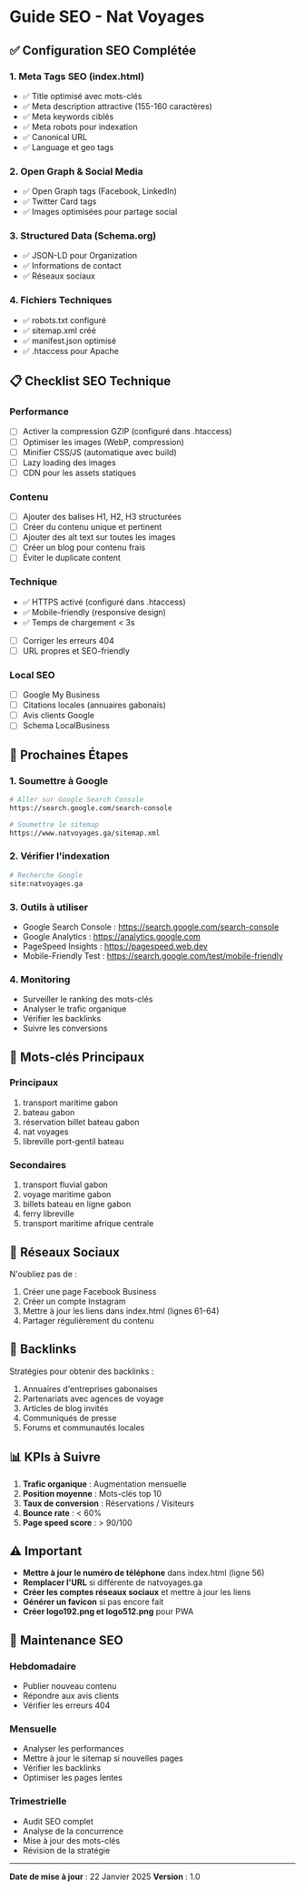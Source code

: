 # Guide SEO - Nat Voyages

## ✅ Configuration SEO Complétée

### 1. Meta Tags SEO (index.html)
- ✅ Title optimisé avec mots-clés
- ✅ Meta description attractive (155-160 caractères)
- ✅ Meta keywords ciblés
- ✅ Meta robots pour indexation
- ✅ Canonical URL
- ✅ Language et geo tags

### 2. Open Graph & Social Media
- ✅ Open Graph tags (Facebook, LinkedIn)
- ✅ Twitter Card tags
- ✅ Images optimisées pour partage social

### 3. Structured Data (Schema.org)
- ✅ JSON-LD pour Organization
- ✅ Informations de contact
- ✅ Réseaux sociaux

### 4. Fichiers Techniques
- ✅ robots.txt configuré
- ✅ sitemap.xml créé
- ✅ manifest.json optimisé
- ✅ .htaccess pour Apache

## 📋 Checklist SEO Technique

### Performance
- [ ] Activer la compression GZIP (configuré dans .htaccess)
- [ ] Optimiser les images (WebP, compression)
- [ ] Minifier CSS/JS (automatique avec build)
- [ ] Lazy loading des images
- [ ] CDN pour les assets statiques

### Contenu
- [ ] Ajouter des balises H1, H2, H3 structurées
- [ ] Créer du contenu unique et pertinent
- [ ] Ajouter des alt text sur toutes les images
- [ ] Créer un blog pour contenu frais
- [ ] Éviter le duplicate content

### Technique
- ✅ HTTPS activé (configuré dans .htaccess)
- ✅ Mobile-friendly (responsive design)
- ✅ Temps de chargement < 3s
- [ ] Corriger les erreurs 404
- [ ] URL propres et SEO-friendly

### Local SEO
- [ ] Google My Business
- [ ] Citations locales (annuaires gabonais)
- [ ] Avis clients Google
- [ ] Schema LocalBusiness

## 🚀 Prochaines Étapes

### 1. Soumettre à Google
```bash
# Aller sur Google Search Console
https://search.google.com/search-console

# Soumettre le sitemap
https://www.natvoyages.ga/sitemap.xml
```

### 2. Vérifier l'indexation
```bash
# Recherche Google
site:natvoyages.ga
```

### 3. Outils à utiliser
- Google Search Console : https://search.google.com/search-console
- Google Analytics : https://analytics.google.com
- PageSpeed Insights : https://pagespeed.web.dev
- Mobile-Friendly Test : https://search.google.com/test/mobile-friendly

### 4. Monitoring
- Surveiller le ranking des mots-clés
- Analyser le trafic organique
- Vérifier les backlinks
- Suivre les conversions

## 🎯 Mots-clés Principaux

### Principaux
1. transport maritime gabon
2. bateau gabon
3. réservation billet bateau gabon
4. nat voyages
5. libreville port-gentil bateau

### Secondaires
1. transport fluvial gabon
2. voyage maritime gabon
3. billets bateau en ligne gabon
4. ferry libreville
5. transport maritime afrique centrale

## 📱 Réseaux Sociaux

N'oubliez pas de :
1. Créer une page Facebook Business
2. Créer un compte Instagram
3. Mettre à jour les liens dans index.html (lignes 61-64)
4. Partager régulièrement du contenu

## 🔗 Backlinks

Stratégies pour obtenir des backlinks :
1. Annuaires d'entreprises gabonaises
2. Partenariats avec agences de voyage
3. Articles de blog invités
4. Communiqués de presse
5. Forums et communautés locales

## 📊 KPIs à Suivre

1. **Trafic organique** : Augmentation mensuelle
2. **Position moyenne** : Mots-clés top 10
3. **Taux de conversion** : Réservations / Visiteurs
4. **Bounce rate** : < 60%
5. **Page speed score** : > 90/100

## ⚠️ Important

- **Mettre à jour le numéro de téléphone** dans index.html (ligne 56)
- **Remplacer l'URL** si différente de natvoyages.ga
- **Créer les comptes réseaux sociaux** et mettre à jour les liens
- **Générer un favicon** si pas encore fait
- **Créer logo192.png et logo512.png** pour PWA

## 📝 Maintenance SEO

### Hebdomadaire
- Publier nouveau contenu
- Répondre aux avis clients
- Vérifier les erreurs 404

### Mensuelle
- Analyser les performances
- Mettre à jour le sitemap si nouvelles pages
- Vérifier les backlinks
- Optimiser les pages lentes

### Trimestrielle
- Audit SEO complet
- Analyse de la concurrence
- Mise à jour des mots-clés
- Révision de la stratégie

---

**Date de mise à jour** : 22 Janvier 2025
**Version** : 1.0
